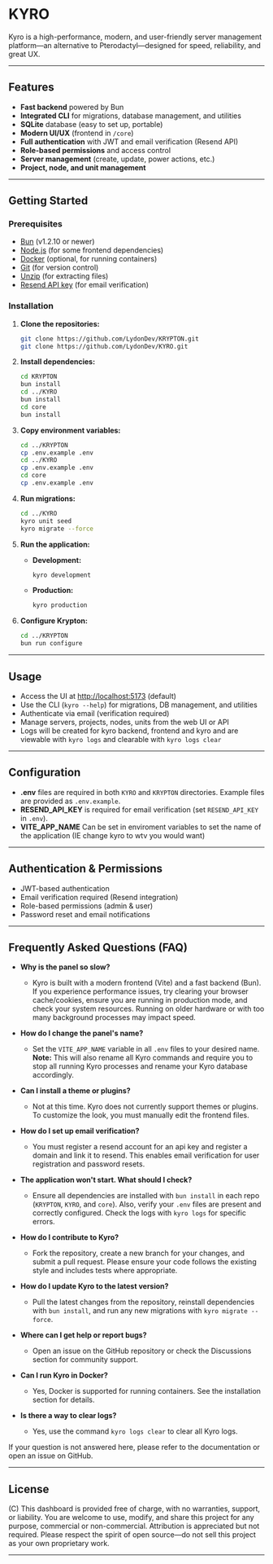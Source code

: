 # KYRO

Kyro is a high-performance, modern, and user-friendly server management platform—an alternative to Pterodactyl—designed for speed, reliability, and great UX.

---

## Features

- **Fast backend** powered by Bun
- **Integrated CLI** for migrations, database management, and utilities
- **SQLite** database (easy to set up, portable)
- **Modern UI/UX** (frontend in `/core`)
- **Full authentication** with JWT and email verification (Resend API)
- **Role-based permissions** and access control
- **Server management** (create, update, power actions, etc.)
- **Project, node, and unit management**

---

## Getting Started

### Prerequisites

- [Bun](https://bun.sh) (v1.2.10 or newer)
- [Node.js](https://nodejs.org) (for some frontend dependencies)
- [Docker](https://www.docker.com) (optional, for running containers)
- [Git](https://git-scm.com) (for version control)
- [Unzip](https://www.info-zip.org/UnZip.html) (for extracting files)
- [Resend API key](https://resend.com) (for email verification)

### Installation

1. **Clone the repositories:**

   ```bash
   git clone https://github.com/LydonDev/KRYPTON.git
   git clone https://github.com/LydonDev/KYRO.git
   ```

2. **Install dependencies:**

   ```bash
   cd KRYPTON
   bun install
   cd ../KYRO
   bun install
   cd core
   bun install
   ```

3. **Copy environment variables:**

   ```bash
   cd ../KRYPTON
   cp .env.example .env
   cd ../KYRO
   cp .env.example .env
   cd core
   cp .env.example .env
   ```

4. **Run migrations:**

   ```bash
   cd ../KYRO
   kyro unit seed
   kyro migrate --force
   ```

5. **Run the application:**

   - **Development:**

     ```bash
     kyro development
     ```

   - **Production:**

     ```bash
     kyro production
     ```

6. **Configure Krypton:**

   ```bash
   cd ../KRYPTON
   bun run configure
   ```

---

## Usage

- Access the UI at [http://localhost:5173](http://localhost:5173) (default)
- Use the CLI (`kyro --help`) for migrations, DB management, and utilities
- Authenticate via email (verification required)
- Manage servers, projects, nodes, units from the web UI or API
- Logs will be created for kyro backend, frontend and kyro and are viewable with `kyro logs` and clearable with `kyro logs clear`

---

## Configuration

- **.env** files are required in both `KYRO` and `KRYPTON` directories. Example files are provided as `.env.example`.
- **RESEND_API_KEY** is required for email verification (set `RESEND_API_KEY` in `.env`).
- **VITE_APP_NAME** Can be set in enviroment variables to set the name of the application (IE change kyro to wtv you would want)

---

## Authentication & Permissions

- JWT-based authentication
- Email verification required (Resend integration)
- Role-based permissions (admin & user)
- Password reset and email notifications

---

## Frequently Asked Questions (FAQ)

- **Why is the panel so slow?**
  - Kyro is built with a modern frontend (Vite) and a fast backend (Bun). If you experience performance issues, try clearing your browser cache/cookies, ensure you are running in production mode, and check your system resources. Running on older hardware or with too many background processes may impact speed.

- **How do I change the panel's name?**
  - Set the `VITE_APP_NAME` variable in all `.env` files to your desired name. **Note:** This will also rename all Kyro commands and require you to stop all running Kyro processes and rename your Kyro database accordingly.

- **Can I install a theme or plugins?**
  - Not at this time. Kyro does not currently support themes or plugins. To customize the look, you must manually edit the frontend files.

- **How do I set up email verification?**
  - You must register a resend account for an api key and register a domain and link it to resend. This enables email verification for user registration and password resets.

- **The application won't start. What should I check?**
  - Ensure all dependencies are installed with `bun install` in each repo (`KRYPTON`, `KYRO`, and `core`). Also, verify your `.env` files are present and correctly configured. Check the logs with `kyro logs` for specific errors.

- **How do I contribute to Kyro?**
  - Fork the repository, create a new branch for your changes, and submit a pull request. Please ensure your code follows the existing style and includes tests where appropriate.

- **How do I update Kyro to the latest version?**
  - Pull the latest changes from the repository, reinstall dependencies with `bun install`, and run any new migrations with `kyro migrate --force`.

- **Where can I get help or report bugs?**
  - Open an issue on the GitHub repository or check the Discussions section for community support.

- **Can I run Kyro in Docker?**
  - Yes, Docker is supported for running containers. See the installation section for details.

- **Is there a way to clear logs?**
  - Yes, use the command `kyro logs clear` to clear all Kyro logs.

If your question is not answered here, please refer to the documentation or open an issue on GitHub.

---

## License

(C) This dashboard is provided free of charge, with no warranties, support, or liability. You are welcome to use, modify, and share this project for any purpose, commercial or non-commercial. Attribution is appreciated but not required. Please respect the spirit of open source—do not sell this project as your own proprietary work.

---

